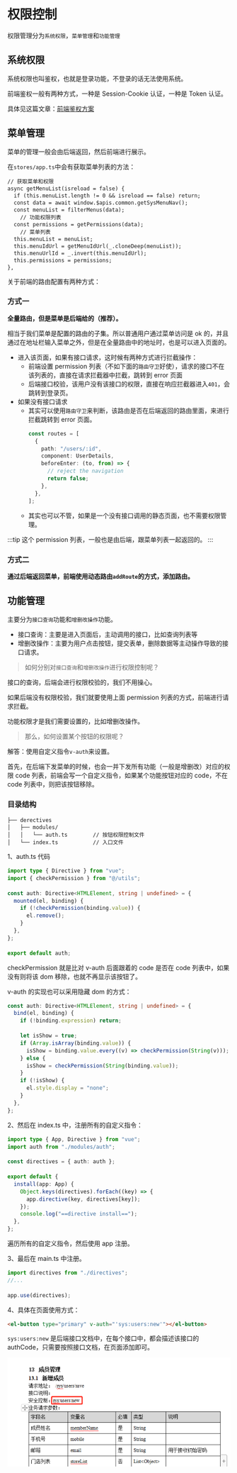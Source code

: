 # 权限控制

权限管理分为`系统权限`，`菜单管理`和`功能管理`

## 系统权限

系统权限也叫鉴权，也就是登录功能，不登录的话无法使用系统。

前端鉴权一般有两种方式，一种是 Session-Cookie 认证，一种是 Token 认证。

具体见这篇文章：[前端鉴权方案](https://daotin.github.io/posts/2022/07/09/%E5%89%8D%E7%AB%AF%E9%89%B4%E6%9D%83%E6%96%B9%E6%A1%88.html)

## 菜单管理

菜单的管理一般会由后端返回，然后前端进行展示。

在`stores/app.ts`中会有获取菜单列表的方法：

```tsx
// 获取菜单和权限
async getMenuList(isreload = false) {
  if (this.menuList.length != 0 && isreload == false) return;
  const data = await window.$apis.common.getSysMenuNav();
  const menuList = filterMenus(data);
	// 功能权限列表
  const permissions = getPermissions(data);
	// 菜单列表
  this.menuList = menuList;
  this.menuIdUrl = getMenuIdUrl(_.cloneDeep(menuList));
  this.menuUrlId = _.invert(this.menuIdUrl);
  this.permissions = permissions;
},
```

关于前端的路由配置有两种方式：

### 方式一

**全量路由，但是菜单是后端给的（推荐）。**

相当于我们菜单是配置的路由的子集。所以普通用户通过菜单访问是 ok 的，并且通过在地址栏输入菜单之外，但是在全量路由中的地址时，也是可以进入页面的。

- 进入该页面，如果有接口请求，这时候有两种方式进行拦截操作：
  - 前端设置 permission 列表（不如下面的`路由守卫`好使），请求的接口不在该列表的，直接在请求拦截器中拦截，跳转到 error 页面
  - 后端接口校验，该用户没有该接口的权限，直接在响应拦截器进入`401`，会跳转到登录页。
- 如果没有接口请求
  - 其实可以使用`路由守卫`来判断，该路由是否在后端返回的路由里面，来进行拦截跳转到 error 页面。
    ```ts
    const routes = [
      {
        path: "/users/:id",
        component: UserDetails,
        beforeEnter: (to, from) => {
          // reject the navigation
          return false;
        },
      },
    ];
    ```
  - 其实也可以不管，如果是一个没有接口调用的静态页面，也不需要权限管理。

:::tip
这个 permission 列表，一般也是由后端，跟菜单列表一起返回的。
:::

### 方式二

**通过后端返回菜单，前端使用动态路由`addRoute`的方式，添加路由。**

## 功能管理

主要分为`接口查询`功能和`增删改操作`功能。

- 接口查询：主要是进入页面后，主动调用的接口，比如查询列表等
- 增删改操作：主要为用户点击按钮，提交表单，删除数据等主动操作导致的接口请求。

> 如何分别对`接口查询`和`增删改操作`进行权限控制呢？

接口的查询，后端会进行权限校验的，我们不用操心。

如果后端没有权限校验，我们就要使用上面 permission 列表的方式，前端进行请求拦截。

功能权限才是我们需要设置的，比如增删改操作。

> 那么，如何设置某个按钮的权限呢？

解答：使用自定义指令`v-auth`来设置。

首先，在后端下发菜单的时候，也会一并下发所有功能（一般是增删改）对应的权限 code 列表，前端会写一个自定义指令，如果某个功能按钮对应的 code，不在 code 列表中，则把该按钮移除。

### 目录结构

```
├── derectives
│   ├── modules/
│   │   └── auth.ts        // 按钮权限控制文件
│   └── index.ts           // 入口文件
```

1、auth.ts 代码

```ts
import type { Directive } from "vue";
import { checkPermission } from "@/utils";

const auth: Directive<HTMLElement, string | undefined> = {
  mounted(el, binding) {
    if (!checkPermission(binding.value)) {
      el.remove();
    }
  },
};

export default auth;
```

checkPermission 就是比对 v-auth 后面跟着的 code 是否在 code 列表中，如果没有则将该 dom 移除，也就不再显示该按钮了。

v-auth 的实现也可以采用隐藏 dom 的方式：

```ts
const auth: Directive<HTMLElement, string | undefined> = {
  bind(el, binding) {
    if (!binding.expression) return;

    let isShow = true;
    if (Array.isArray(binding.value)) {
      isShow = binding.value.every((v) => checkPermission(String(v)));
    } else {
      isShow = checkPermission(String(binding.value));
    }
    if (!isShow) {
      el.style.display = "none";
    }
  },
};
```

2、然后在 index.ts 中，注册所有的自定义指令：

```ts
import type { App, Directive } from "vue";
import auth from "./modules/auth";

const directives = { auth: auth };

export default {
  install(app: App) {
    Object.keys(directives).forEach((key) => {
      app.directive(key, directives[key]);
    });
    console.log("==directive install==");
  },
};
```

遍历所有的自定义指令，然后使用 app 注册。

3、最后在 main.ts 中注册。

```ts
import directives from "./directives";
//...

app.use(directives);
```

4、具体在页面使用方式：

```html
<el-button type="primary" v-auth="'sys:users:new'"></el-button>
```

`sys:users:new` 是后端接口文档中，在每个接口中，都会描述该接口的 authCode，只需要按照接口文档，在页面添加即可。

![](../images/auth-1.png)
